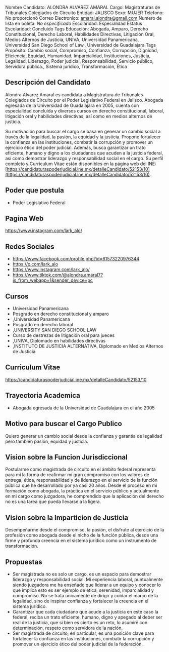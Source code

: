 Nombre Candidato: ALONDRA ALVAREZ AMARAL
Cargo: Magistraturas de Tribunales Colegiados de Circuito
Entidad: JALISCO
Sexo: MUJER
Telefono: No proporcionó
Correo Electronico: amaral.alondra@gmail.com
Numero de lista en boleta: *No especificado*
Escolaridad: Especialidad
Estatus Escolaridad: Concluido
Tags Educación: Abogada, Amparo, Derecho Constitucional, Derecho Laboral, Habilidades Directivas, Litigación Oral, Medios Alternos de Justicia, UNIVA, Universidad Panamericana, Universidad San Diego School of Law., Universidad de Guadalajara
Tags Propósito: Cambio social, Compromiso, Confianza, Corrupción, Dignidad, Eficiencia, Equidad, Humanidad, Imparcialidad, Instituciones, Justicia, Legalidad, Liderazgo, Poder judicial, Responsabilidad, Servicio público, Servidora pública., Sistema jurídico, Transformación, Ética


## Descripción del Candidato 

Alondra Alvarez Amaral es candidata a Magistratura de Tribunales Colegiados de Circuito por el Poder Legislativo Federal en Jalisco. Abogada egresada de la Universidad de Guadalajara en 2005, cuenta con especialidad concluida y diversos cursos en derecho constitucional, laboral, litigación oral y habilidades directivas, así como en medios alternos de justicia.

Su motivación para buscar el cargo se basa en generar un cambio social a través de la legalidad, la pasión, la equidad y la justicia.  Propone fortalecer la confianza en las instituciones, combatir la corrupción y promover un ejercicio ético del poder judicial.  Además, busca garantizar un trato eficiente, humano y digno a los ciudadanos que acuden a la justicia federal, así como demostrar liderazgo y responsabilidad social en el cargo. Su perfil completo y Curriculum Vitae están disponibles en la página web del INE: [https://candidaturaspoderjudicial.ine.mx/detalleCandidato/52153/10](https://candidaturaspoderjudicial.ine.mx/detalleCandidato/52153/10).


## Poder que postula

- Poder Legislativo Federal


## Pagina Web

https://www.instagram.com/lark_alo/


## Redes Sociales

- https://www.facebook.com/profile.php?id=61573220976344
- https://x.com/lark_alo
- https://www.instagram.com/lark_alo/
- https://www.tiktok.com/@alondra.amaral7?is_from_webapp=1&sender_device=pc


## Cursos

- Universidad Panamericana
- Posgrado en derecho constitucional y amparo
- ,Universidad Panamericana
- Posgrado en derecho laboral
- ,UNIVERSITY  SAN DIEGO SCHOOL  LAW
- Curso de destrezas de litigación oral para jueces
- ,UNIVA, Diplomado en habilidades directivas
- ,INSTITUTO DE JUSTICIA ALTERNATIVA, Diplomado en Medios Alternos de Justicia


## Curriculum Vitae

https://candidaturaspoderjudicial.ine.mx/detalleCandidato/52153/10


## Trayectoria Academica

- Abogada egresada de la Universidad de Guadalajara en el año 2005


## Motivo para buscar el Cargo Publico

Quiero generar un cambio social desde la confianza y garantía de legalidad pero también pasión, equidad y justicia.


## Vision sobre la Funcion Jurisdiccional

Postularme como magistrada de circuito en el ámbito federal representa para mí la forma de reafirmar mi gran compromiso con los valores de entrega, ética, responsabilidad y de liderazgo en el servicio de la función pública que he desarrollado por ya casi 20 años. Desde el proceso en mi formación como abogada, la práctica en el servicio público y actualmente en mi cargo como juzgadora, he comprendido que la aplicación del derecho no es una tarea que pueda llevarse a la ligera.


## Vision sobre la Imparticion de Justicia

Desempeñarme desde el compromiso, la pasión, el disfrute al ejercicio de la profesión como abogada desde el nicho de la función pública, desde una firme y profunda creencia en el sistema jurídico como un instrumento de transformación.


## Propuestas

- Ser magistrada no es solo un cargo, es un espacio para demostrar liderazgo y responsabilidad social. Mi experiencia laboral, puntualmente siendo juzgadora me ha enseñado que liderar a un equipo y conocer lo que implica esto es ser ejemplo de ética, serenidad, imparcialidad y compromiso. No se trata únicamente de dirigir y cuidar el marco de la legalidad, sino de inspirar confianza y fortalecer la creencia en el sistema jurídico.
- Garantizar que cada ciudadano que acude a la justicia en este caso la federal, reciba un trato eficiente, humano, digno y apegado al deber ser real de la justicia, que si bien es cierto es un reto, lo asumiré con determinación, respeto como servidora de la nación.
- Ser magistrada de circuito, en particular, es una posición clave para fortalecer la confianza en las instituciones, combatir la corrupción y promover un ejercicio ético del poder judicial de la federación.

